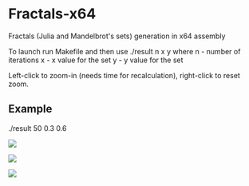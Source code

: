 # Fractals-x64
Fractals (Julia and Mandelbrot's sets) generation in x64 assembly

To launch run Makefile and then use
./result n x y
where
n - number of iterations
x - x value for the set
y - y value for the set

Left-click to zoom-in (needs time for recalculation), right-click to reset zoom.

## Example
./result 50 0.3 0.6

![](/../screenshots/ss1.png?raw=true)

![](/../screenshots/ss2.png?raw=true)

![](/../screenshots/ss3.png?raw=true)
